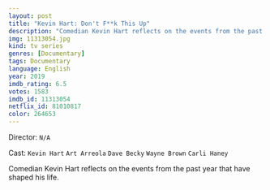```yaml
---
layout: post
title: "Kevin Hart: Don't F**k This Up"
description: "Comedian Kevin Hart reflects on the events from the past year that have shaped his life..."
img: 11313054.jpg
kind: tv series
genres: [Documentary]
tags: Documentary 
language: English
year: 2019
imdb_rating: 6.5
votes: 1583
imdb_id: 11313054
netflix_id: 81010817
color: 264653
---
```

Director: `N/A`  

Cast: `Kevin Hart` `Art Arreola` `Dave Becky` `Wayne Brown` `Carli Haney` 

Comedian Kevin Hart reflects on the events from the past year that have shaped his life.